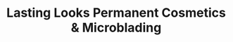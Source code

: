 ---
title: "Lasting Looks Permanent Cosmetics & Microblading"
url: /hockessin/lasting-looks-permanent-cosmetics-and-microblading/
shop: beauty
---